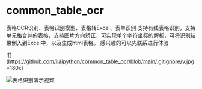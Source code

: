 # common_table_ocr
表格OCR识别、表格识别模型、表格转Excel、表单识别 支持有线表格识别，支持单元格合并的表格，支持图片方向矫正，可实现单个字符坐标的解析，可将识别结果倒入到Excel中，以及生成html表格。 感兴趣的可以先联系进行体验

 ![](https://github.com/llaipython/common_table_ocr/blob/main/.gitignore/v.jpg =180x)

![表格识别演示视频](https://github.com/llaipython/common_table_ocr/blob/main/.gitignore/tinywow_%E8%A1%A8%E6%A0%BC%E8%AF%86%E5%88%AB_63545633.gif)

